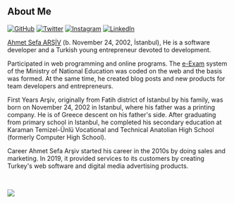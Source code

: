 <h2 align="left">
About Me
</h2>

[![GitHub](https://img.shields.io/badge/GitHub-%40ahmetarsiv-239a3b.svg)](https://github.com/ahmetarsiv)
[![Twitter](https://img.shields.io/badge/Twitter-%40ahmetarsiv-58a1f2.svg)](https://twitter.com/ahmetarsiv)
[![Instagram](https://img.shields.io/badge/Instagram-%40ahmetarsivi-red)](https://www.instagram.com/ahmetarsivi/)
[![LinkedIn](https://img.shields.io/badge/Linked-in-0c66c3.svg)](https://www.linkedin.com/in/ahmetarsiv/)

[Ahmet Sefa ARŞİV](https://github.com/ahmetarsiv) (b. November 24, 2002, İstanbul), He is a software developer and a Turkish young entrepreneur devoted to development.

Participated in web programming and online programs. The [e-Exam](https://github.com/codenteq) system of the Ministry of National Education was coded on the web and the basis was formed. At the same time, he created blog posts and new products for team developers and entrepreneurs.

First Years
Arşiv, originally from Fatih district of Istanbul by his family, was born on November 24, 2002 in Istanbul, where his father was a printing company. He is of Greece descent on his father's side. After graduating from primary school in Istanbul, he completed his secondary education at Karaman Temizel-Ünlü Vocational and Technical Anatolian High School (formerly Computer High School).

Career
Ahmet Sefa Arşiv started his career in the 2010s by doing sales and marketing. In 2019, it provided services to its customers by creating Turkey's web software and digital media advertising products.
</p>
<center>
<br>
<p align="left">
<img src="https://github-readme-stats.vercel.app/api?username=ahmetarsiv&show_icons=true&count_private=true&theme=dark" />
</p>
